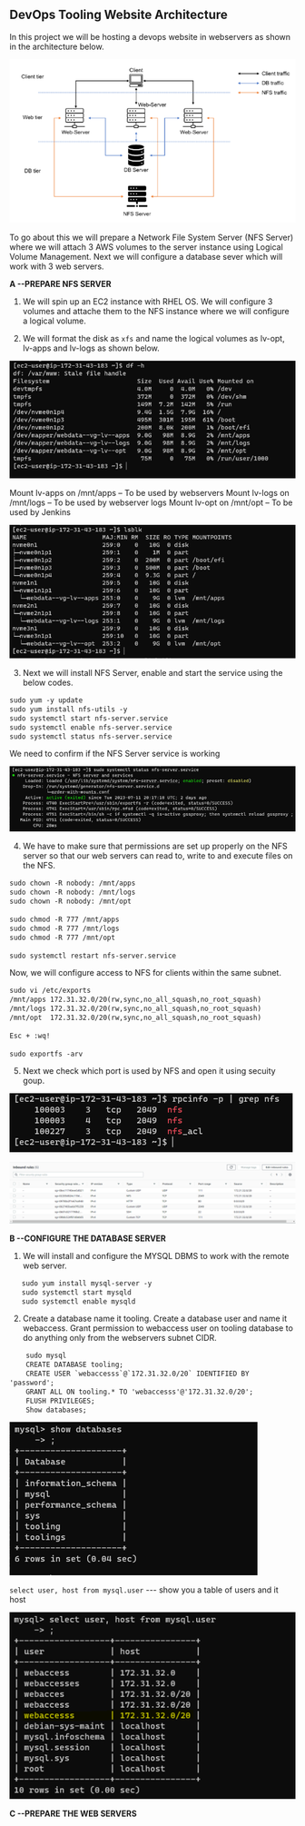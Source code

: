 ## **DevOps Tooling Website Architecture**

In this project we will be hosting a devops website in webservers as shown in the architecture below.

![architecture plan](./images/architecture%20plan.PNG)

To go about this we will prepare a Network File System Server (NFS Server) where we will attach 3 AWS volumes to the server instance using Logical Volume Management. Next we will configure a database sever which will work with 3 web servers.

 **A --PREPARE NFS SERVER**

 1. We will spin up an EC2 instance with RHEL OS. We will configure 3 volumes and attache them to the NFS instance where we will configure a logical volume.

2. We will format the disk as `xfs` and name the logical volumes as lv-opt, lv-apps and lv-logs as shown below.

![logical volumes](./images/logical%20volume.PNG)

Mount lv-apps on /mnt/apps – To be used by webservers
Mount lv-logs on /mnt/logs – To be used by webserver logs
Mount lv-opt on /mnt/opt – To be used by Jenkins

![logical volumes](./images/logical%20volumes.PNG)

3. Next we will install NFS Server, enable and start the service using the below codes.

``````
sudo yum -y update
sudo yum install nfs-utils -y
sudo systemctl start nfs-server.service
sudo systemctl enable nfs-server.service
sudo systemctl status nfs-server.service
``````

We need to confirm if the NFS Server service is working

![NFS service](./images/NFS%20service.PNG)

4. We have to make sure that permissions are set up properly on the NFS server so that our web servers can read to, write to and execute files on the NFS.

``````
sudo chown -R nobody: /mnt/apps
sudo chown -R nobody: /mnt/logs
sudo chown -R nobody: /mnt/opt

sudo chmod -R 777 /mnt/apps
sudo chmod -R 777 /mnt/logs
sudo chmod -R 777 /mnt/opt

sudo systemctl restart nfs-server.service
``````
Now, we will configure access to NFS for clients within the same subnet.

``````
sudo vi /etc/exports
/mnt/apps 172.31.32.0/20(rw,sync,no_all_squash,no_root_squash)
/mnt/logs 172.31.32.0/20(rw,sync,no_all_squash,no_root_squash)
/mnt/opt  172.31.32.0/20(rw,sync,no_all_squash,no_root_squash)

Esc + :wq!

sudo exportfs -arv
``````
5. Next we check which port is used by NFS and open it using secuity goup. 

![NFS status](./images/NFS%20status.PNG)

![NFS status](./images/NFS%20security%20group.PNG)

 **B --CONFIGURE THE DATABASE SERVER**

 1. We will install and configure the MYSQL DBMS to work with the remote web server.

 ``````
    sudo yum install mysql-server -y
	sudo systemctl start mysqld
	sudo systemctl enable mysqld
 ``````
2. Create a database name it tooling. Create a database user and name it webaccess. Grant permission to webaccess user on tooling database to do anything only from the webservers subnet CIDR.

``````
    sudo mysql
	CREATE DATABASE tooling;
	CREATE USER `webaccesss`@`172.31.32.0/20` IDENTIFIED BY 'password';
	GRANT ALL ON tooling.* TO 'webaccesss'@'172.31.32.0/20';
	FLUSH PRIVILEGES;
	Show databases;
``````

![databases](./images/databases.PNG)

`select user, host from mysql.user` --- show you a table of users and it host

![database users](./images/DB%20user.PNG)

**C --PREPARE THE WEB SERVERS**

